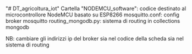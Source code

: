 "# DT_agricoltura_iot" 
Cartella "NODEMCU_software": codice destinato al microcontrollore NodeMCU basato su ESP8266
mosquitto.conf: config broker mosquitto
routing_mongodb.py: sistema di routing in collections mongodb

NB: cambiare gli indirizzi ip del broker sia nel codice della scheda sia nel sistema di routing
